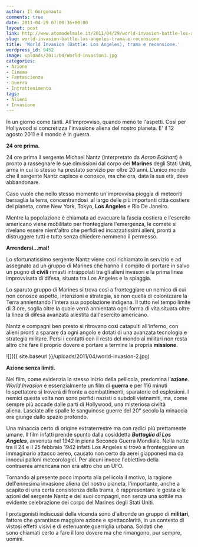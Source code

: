 ```yaml
---
author: Il Gorgonauta
comments: true
date: 2011-04-29 07:00:36+00:00
layout: post
link: http://www.atomodelmale.it/2011/04/29/world-invasion-battle-los-angeles-trama-e-recensione/
slug: world-invasion-battle-los-angeles-trama-e-recensione
title: 'World Invasion (Battle: Los Angeles), trama e recensione.'
wordpress_id: 9452
image: uploads/2011/04/World-Invasion1.jpg
categories:
- Azione
- Cinema
- Fantascienza
- Guerra
- Intrattenimento
tags:
- Alieni
- Invasione
---
```



In un giorno come tanti. All'improvviso, quando meno te l'aspetti. Così per Hollywood si concretizza l'invasione aliena del nostro pianeta. E' il 12 agosto 2011 e il mondo è in guerra.

**24 ore prima.**

24 ore prima il sergente Michael Nantz (interpretato da _Aaron Eckhart_) è pronto a rassegnare le sue dimissioni dal corpo dei **Marines** degli Stati Uniti, arma in cui lo stesso ha prestato servizio per oltre 20 anni. L'unico mondo che il sergente Nantz capisce e conosce, ma che ora, data la sua età, deve abbandonare.

Caso vuole che nello stesso momento un'improvvisa pioggia di meteoriti bersaglia la terra, concentrandosi  al largo delle più importanti città costiere del pianeta, come New York, Tokyo, **Los Angeles** e Rio De Janeiro.

Mentre la popolazione è chiamata ad evacuare la fascia costiera e l'esercito americano viene mobilitato per fronteggiare l'emergenza, le comete si rivelano essere nient'altro che perfidi ed incazzatissimi alieni, pronti a distruggere tutti e tutto senza chiedere nemmeno il permesso.

**Arrendersi...mai!**

Lo sfortunatissimo sergente Nantz viene così richiamato in servizio e ad assegnato ad un gruppo di Marines che hanno il compito di portare in salvo un pugno di **civili** rimasti intrappolati tra gli alieni invasori e la prima linea improvvisata di difesa, situata tra Los Angeles e la spiaggia.

Lo sparuto gruppo di Marines si trova così a fronteggiare un nemico di cui non conosce aspetto, intenzioni e strategia, se non quella di colonizzare la Terra annientando l'intera sua popolazione indigena. Il tutto nel tempo limite di 3 ore, soglia oltre la quale verrà annientata ogni forma di vita situata oltre la linea di difesa avanzata allestita dall'esercito americano.

Nantz e compagni ben presto si ritrovano così catapulti all'inferno, con alieni pronti a sparare da ogni angolo e dotati di una avanzata tecnologia e strategia militare. Persi i contatti con il resto del mondo ai militari non resta altro che fare il proprio dovere e portare a termine la propria **missione**.

![]({{ site.baseurl }}/uploads/2011/04/world-invasion-2.jpg)

**Azione senza limiti.**

Nel film, come evidenzia lo stesso inizio della pellicola, predomina l'**azione**. _World Invasion_ è essenzialmente un film di **guerra** e per 116 minuti lo spettatore si troverà di fronte a combattimenti, sparatorie ed esplosioni. I nemici questa volta non sono perfidi nazisti o subdoli vietnamiti, ma, come sempre più accade dalle parti di Hollywood, una misteriosa civiltà aliena. Lasciate alle spalle le sanguinose guerre del 20° secolo la minaccia ora giunge dallo spazio profondo.

Una minaccia certo di origine extraterrestre ma con radici più prettamente umane. Il film infatti prende spunto dalla cosiddetta **_Battaglia di Los Angeles_**, avvenuta nel 1942 in piena Seconda Guerra Mondiale. Nella notte tra il 24 e il 25 febbraio 1942 infatti Los Angeles si trovò a fronteggiare un immaginario attacco aereo, causato non certo da aerei giapponesi ma da innocui palloni meteorologici. Per alcuni invece l'obiettivo della contraerea americana non era altro che un UFO.

Tornando al presente poco importa alla pellicola il motivo, la ragione dell'ennesima invasione aliena del nostro pianeta, l'importante, anche a scapito di una certa consistenza della trama, è rappresentare le gesta e le azioni del sergente Nantz e dei suoi compagni, non senza una sottile ma evidente celebrazione dei corpo del Marines degli Stati Uniti.

I protagonisti indiscussi della vicenda sono d'altronde un gruppo di **militari**, fattore che garantisce maggiore azione e spettacolarità, in un contesto di vistosi effetti visivi e di estenuante guerriglia urbana. Soldati che sono chiamati certo a fare il loro dovere ma che rimangono, pur sempre, uomini.
